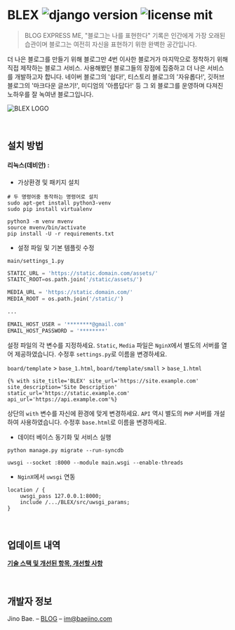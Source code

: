 # BLEX ![django version](https://img.shields.io/badge/django-2.2.8-blue?style=flat-square) ![license mit](https://img.shields.io/badge/license-MIT-yellow?style=flat-square)

> BLOG EXPRESS ME, "블로그는 나를 표현한다" 기록은 인간에게 가장 오래된 습관이며 블로그는 여전히 자신을 표현하기 위한 완벽한 공간입니다.

더 나은 블로그를 만들기 위해 블로그만 4번 이사한 블로거가 마지막으로 정착하기 위해 직접 제작하는 블로그 서비스. 사용해봤던 블로그들의 장점에 집중하고 더 나은 서비스를 개발하고자 합니다. 네이버 블로그의 '쉽다!', 티스토리 블로그의 '자유롭다!', 깃허브 블로그의 '마크다운 글쓰기!', 미디엄의 '아름답다!' 등 그 외 블로그를 운영하며 다져진 노하우를 잘 녹여낸 블로그입니다.

![BLEX LOGO](https://user-images.githubusercontent.com/35596687/70400241-3f101f00-1a6d-11ea-8952-9f622224c57e.png)

<br>

## 설치 방법

#### 리눅스(데비안) :

- 가상환경 및 패키지 설치

```shell
# 두 명령어중 동작하는 명령어로 설치
sudo apt-get install python3-venv
sudo pip install virtualenv

python3 -m venv mvenv
source mvenv/bin/activate
pip install -U -r requirements.txt
```

- 설정 파일 및 기본 템플릿 수정

`main/settings_1.py`

```python
STATIC_URL = 'https://static.domain.com/assets/'
STAITC_ROOT=os.path.join('/static/assets/')

MEDIA_URL = 'https://static.domain.com/'
MEDIA_ROOT = os.path.join('/static/')

...

EMAIL_HOST_USER = '********@gmail.com'
EMAIL_HOST_PASSWORD = '********'
```

설정 파일의 각 변수를 지정하세요. `Static`, `Media` 파일은 `NginX`에서 별도의 서버를 열어 제공하였습니다. 수정후 `settings.py`로 이름을 변경하세요.

`board/template` > `base_1.html`, `board/template/small` > `base_1.html`

```
{% with site_title='BLEX' site_url='https://site.example.com' site_description='Site Description' static_url='https://static.example.com' api_url='https://api.example.com'%}
```

상단의 `with` 변수를 자신에 환경에 맞게 변경하세요. `API` 역시 별도의 `PHP` 서버를 개설하여 사용하였습니다. 수정후 `base.html`로 이름을 변경하세요.

- 데이터 베이스 동기화 및 서비스 실행

```shell
python manage.py migrate --run-syncdb

uwsgi --socket :8000 --module main.wsgi --enable-threads
```

- `NginX`에서 `uwsgi` 연동

```nginx
location / {
    uwsgi_pass 127.0.0.1:8000;
    include /.../BLEX/src/uwsgi_params;
}
```

<br>

## 업데이트 내역

**[기술 스택 및 개선된 항목, 개선할 사항](./CHANGELOG.md)**

<br>

## 개발자 정보	

Jino Bae. – [BLOG](https://baejino.com) – im@baejino.com